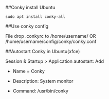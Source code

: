 ##Conky install Ubuntu

```ShellSession
sudo apt install conky-all
```
##Use conky config

File drop .conkyrc to /home/username/
OR
/home/username/config/conky/conky.conf

##Autostart Conky in Ubuntu(xfce)

Session & Startup > Application autostart: Add

- Name = Conky

- Description: System monitor

- Command: /usr/bin/conky
